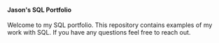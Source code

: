 #### Jason's SQL Portfolio

Welcome to my SQL portfolio.  This repository contains examples of my work with SQL.  If you have any questions feel free to reach out.

